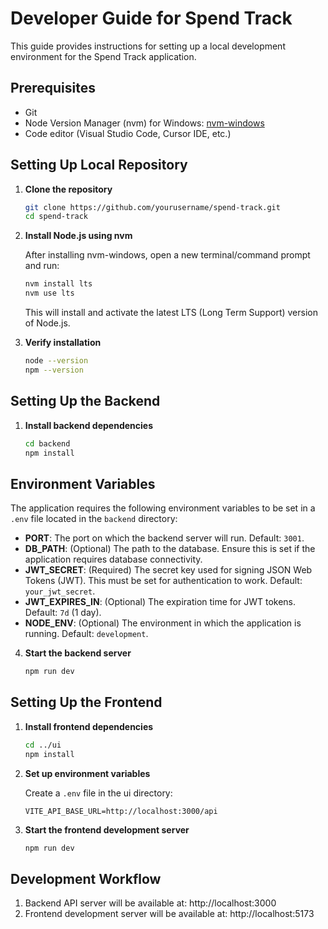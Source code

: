 # Developer Guide for Spend Track

This guide provides instructions for setting up a local development environment for the Spend Track application.

## Prerequisites

- Git
- Node Version Manager (nvm) for Windows: [nvm-windows](https://github.com/coreybutler/nvm-windows/releases)
- Code editor (Visual Studio Code, Cursor IDE, etc.)

## Setting Up Local Repository

1. **Clone the repository**

   ```bash
   git clone https://github.com/yourusername/spend-track.git
   cd spend-track
   ```

2. **Install Node.js using nvm**

   After installing nvm-windows, open a new terminal/command prompt and run:

   ```bash
   nvm install lts
   nvm use lts
   ```

   This will install and activate the latest LTS (Long Term Support) version of Node.js.

3. **Verify installation**

   ```bash
   node --version
   npm --version
   ```

## Setting Up the Backend

1. **Install backend dependencies**

   ```bash
   cd backend
   npm install
   ```

## Environment Variables

The application requires the following environment variables to be set in a `.env` file located in the `backend` directory:

- **PORT**: The port on which the backend server will run. Default: `3001`.
- **DB_PATH**: (Optional) The path to the database. Ensure this is set if the application requires database connectivity.
- **JWT_SECRET**: (Required) The secret key used for signing JSON Web Tokens (JWT). This must be set for authentication to work. Default: `your_jwt_secret`.
- **JWT_EXPIRES_IN**: (Optional) The expiration time for JWT tokens. Default: `7d` (1 day).
- **NODE_ENV**: (Optional) The environment in which the application is running. Default: `development`.


4. **Start the backend server**

   ```bash
   npm run dev
   ```

## Setting Up the Frontend

1. **Install frontend dependencies**

   ```bash
   cd ../ui
   npm install
   ```

2. **Set up environment variables**

   Create a `.env` file in the ui directory:

   ```
   VITE_API_BASE_URL=http://localhost:3000/api
   ```

3. **Start the frontend development server**

   ```bash
   npm run dev
   ```

## Development Workflow

1. Backend API server will be available at: http://localhost:3000
2. Frontend development server will be available at: http://localhost:5173
